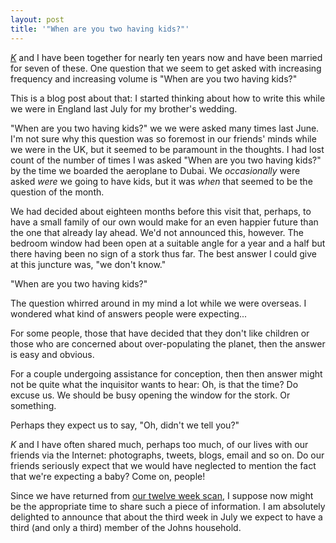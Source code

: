 ```yaml
---
layout: post
title: '"When are you two having kids?"'
---
```



[_K_](http://thribble.blogspot.com.au/) and I have been together for nearly ten
years now and have been married for seven of these. One question that we seem to
get asked with increasing frequency and increasing volume is &quot;When are you
two having kids?&quot;


This is a blog post about that: I started thinking about how to write this while
we were in England last July for my brother's wedding.


&quot;When are you two having kids?&quot; we we were asked many times last June.
I'm not sure why this question was so foremost in our friends' minds while we
were in the UK, but it seemed to be paramount in the thoughts. I had lost count
of the number of times I was asked &quot;When are you two having kids?&quot; by
the time we boarded the aeroplane to Dubai. We _occasionally_ were asked _were_
we going to have kids, but it was _when_ that seemed to be the question of the
month.


We had decided about eighteen months before this visit that, perhaps, to have a
small family of our own would make for an even happier future than the one that
already lay ahead. We'd not announced this, however. The bedroom window had been
open at a suitable angle for a year and a half but there having been no sign of
a stork thus far. The best answer I could give at this juncture was, &quot;we
don't know.&quot;


&quot;When are you two having kids?&quot;


The question whirred around in my mind a lot while we were overseas. I wondered
what kind of answers people were expecting...


For some people, those that have decided that they don't like children or those
who are concerned about over-populating the planet, then the answer is easy and
obvious.


For a couple undergoing assistance for conception, then then answer might not be
quite what the inquisitor wants to hear: Oh, is that the time? Do excuse us. We
should be busy opening the window for the stork. Or something.


Perhaps they expect us to say, &quot;Oh, didn't we tell you?&quot;


_K_ and I have often shared much, perhaps too much, of our lives with our
friends via the Internet: photographs, tweets, blogs, email and so on. Do our
friends seriously expect that we would have neglected to mention the fact that
we're expecting a baby? Come on, people!


Since we have returned from [our twelve week
scan](http://www.flickr.com/photos/johnsyweb/sets/72157623069339311/), I suppose
now might be the appropriate time to share such a piece of information. I am
absolutely delighted to announce that about the third week in July we expect to
have a third (and only a third) member of the Johns household.

